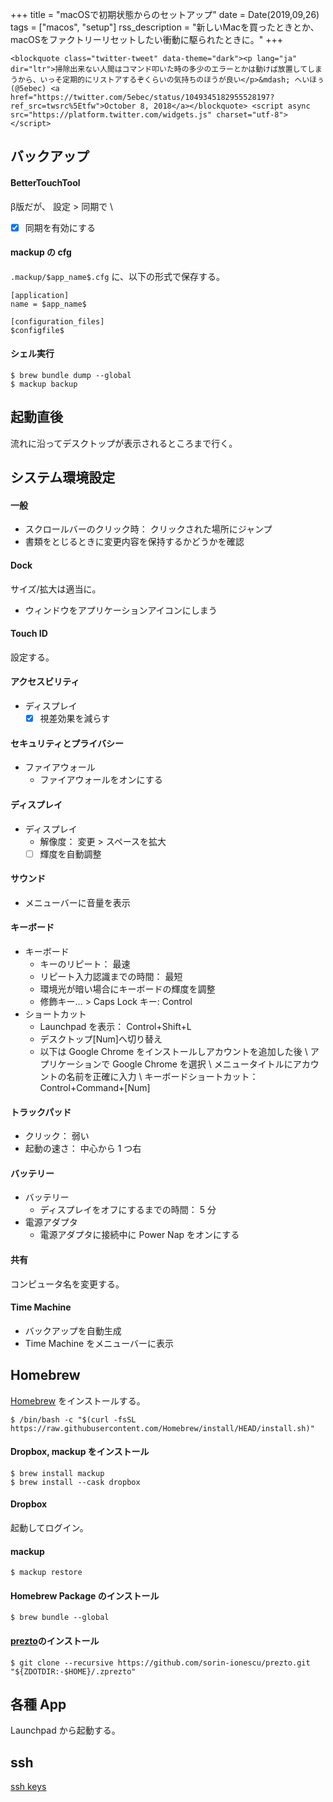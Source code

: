 +++
title = "macOSで初期状態からのセットアップ"
date = Date(2019,09,26)
tags = ["macos", "setup"]
rss_description = "新しいMacを買ったときとか、macOSをファクトリーリセットしたい衝動に駆られたときに。"
+++

~~~
<blockquote class="twitter-tweet" data-theme="dark"><p lang="ja" dir="ltr">掃除出来ない人間はコマンド叩いた時の多少のエラーとかは動けば放置してしまうから、いっそ定期的にリストアするぞくらいの気持ちのほうが良い</p>&mdash; へいほぅ (@5ebec) <a href="https://twitter.com/5ebec/status/1049345182955528197?ref_src=twsrc%5Etfw">October 8, 2018</a></blockquote> <script async src="https://platform.twitter.com/widgets.js" charset="utf-8"></script>
~~~

## バックアップ

#### BetterTouchTool

β版だが、 設定 > 同期で \\
 - [x] 同期を有効にする

#### mackup の cfg

`.mackup/$app_name$.cfg` に、以下の形式で保存する。

```
[application]
name = $app_name$

[configuration_files]
$configfile$
```

#### シェル実行

```shell
$ brew bundle dump --global
$ mackup backup
```

## 起動直後

流れに沿ってデスクトップが表示されるところまで行く。

## システム環境設定

#### 一般

* スクロールバーのクリック時： クリックされた場所にジャンプ  
* 書類をとじるときに変更内容を保持するかどうかを確認  

#### Dock
サイズ/拡大は適当に。

* ウィンドウをアプリケーションアイコンにしまう

#### Touch ID
設定する。

#### アクセスビリティ

* ディスプレイ
  - [x] 視差効果を減らす

#### セキュリティとプライバシー

* ファイアウォール
  * ファイアウォールをオンにする

#### ディスプレイ

* ディスプレイ
  * 解像度： 変更 > スペースを拡大  
  - [ ] 輝度を自動調整

#### サウンド

* メニューバーに音量を表示

#### キーボード

* キーボード
  * キーのリピート： 最速
  * リピート入力認識までの時間： 最短
  * 環境光が暗い場合にキーボードの輝度を調整
  * 修飾キー… > Caps Lock キー: Control
* ショートカット
  * Launchpad を表示： Control+Shift+L
  * デスクトップ[Num]へ切り替え  
  * 以下は Google Chrome をインストールしアカウントを追加した後 \\
    アプリケーションで Google Chrome を選択 \\
    メニュータイトルにアカウントの名前を正確に入力 \\
    キーボードショートカット： Control+Command+[Num]


#### トラックパッド

* クリック： 弱い
* 起動の速さ： 中心から 1 つ右

#### バッテリー

<!-- textlint-disable ja-technical-writing/no-doubled-joshi -->

* バッテリー
  * ディスプレイをオフにするまでの時間： 5 分
* 電源アダプタ
  * 電源アダプタに接続中に Power Nap をオンにする

<!-- textlint-enable ja-technical-writing/no-doubled-joshi -->

#### 共有

コンピュータ名を変更する。

#### Time Machine

* バックアップを自動生成
* Time Machine をメニューバーに表示

## Homebrew

[Homebrew](https://brew.sh/) をインストールする。

```shell
$ /bin/bash -c "$(curl -fsSL https://raw.githubusercontent.com/Homebrew/install/HEAD/install.sh)"
```

#### Dropbox, mackup をインストール

```shell
$ brew install mackup
$ brew install --cask dropbox
```

#### Dropbox

起動してログイン。

#### mackup

```shell
$ mackup restore
```

#### Homebrew Package のインストール

```shell
$ brew bundle --global
```

#### [prezto](https://github.com/sorin-ionescu/prezto)のインストール
```shell
$ git clone --recursive https://github.com/sorin-ionescu/prezto.git "${ZDOTDIR:-$HOME}/.zprezto"
```

## 各種 App
Launchpad から起動する。

## ssh
[ssh keys](https://blog.5ebec.dev/posts/ssh-keys/)
